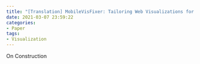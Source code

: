 ```yaml
---
title: "[Translation] MobileVisFixer: Tailoring Web Visualizations for Mobile Phones Leveraging an Explainable Reinforcement Learning Framework"
date: 2021-03-07 23:59:22
categories:
- Paper
tags:
- Visualization
---
```


On Construction